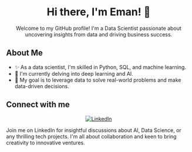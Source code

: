 <h1 align="center">Hi there, I'm Eman! 👋</h1>

<!-- Introduction -->
<p align="center">
  Welcome to my GitHub profile!
  I'm a Data Scientist passionate about uncovering insights from data and driving business success.
</p>



<!-- About Me Section -->
## About Me
- ✨  As a data scientist, I'm skilled in Python, SQL, and machine learning.
- 🌱  I'm currently delving into deep learning and AI.
- 💞️  My goal is to leverage data to solve real-world problems and make data-driven decisions.

## Connect with me 
<p align="center">
<a href="https://www.linkedin.com/in/eman-nisar-a34857287">
  <img src="https://img.shields.io/badge/LinkedIn-Eman%20Nisar-blue?style=flat&logo=linkedin" alt="LinkedIn">
</a>
</p>


Join me on LinkedIn for insightful discussions about AI, Data Science, or any thrilling tech projects. 
I'm all about collaboration and keen to bring creativity to innovative ventures. 
